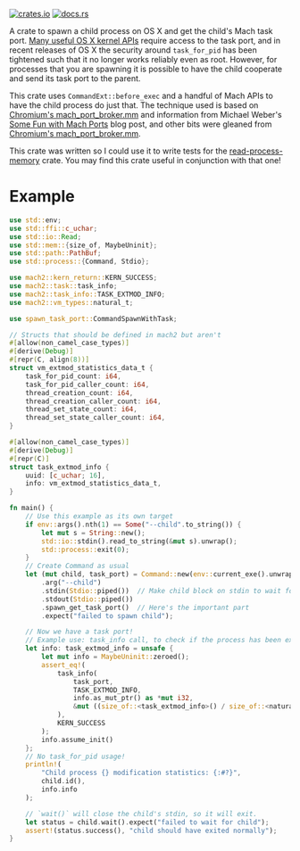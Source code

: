 [![crates.io](https://img.shields.io/crates/v/spawn-task-port.svg)](https://crates.io/crates/spawn-task-port)
[![docs.rs](https://docs.rs/spawn-task-port/badge.svg)](https://docs.rs/spawn-task-port)

A crate to spawn a child process on OS X and get the child's Mach task port.
[Many useful OS X kernel APIs](http://web.mit.edu/darwin/src/modules/xnu/osfmk/man/) require access to the task port, and in recent releases of OS X the security around `task_for_pid` has been tightened such that it no longer works reliably even as root.
However, for processes that you are spawning it is possible to have the child cooperate and send its task port to the parent.

This crate uses `CommandExt::before_exec` and a handful of Mach APIs to have the child process do just that.
The technique used is based on [Chromium's mach_port_broker.mm](https://chromium.googlesource.com/chromium/src.git/+/466f0cb8d47e7da69a06cb6dc9b60fe5511fc8d1/base/mac/mach_port_broker.mm) and information from Michael Weber's [Some Fun with Mach Ports](http://web.archive.org/web/20160703203506/https://www.foldr.org/~michaelw/log/computers/macosx/task-info-fun-with-mach) blog post, and other bits were gleaned from [Chromium's mach_port_broker.mm](https://chromium.googlesource.com/chromium/src.git/+/466f0cb8d47e7da69a06cb6dc9b60fe5511fc8d1/base/mac/mach_port_broker.mm).

This crate was written so I could use it to write tests for the [read-process-memory](https://github.com/luser/read-process-memory) crate. You may find this crate useful in conjunction with that one!

# Example
```rust
use std::env;
use std::ffi::c_uchar;
use std::io::Read;
use std::mem::{size_of, MaybeUninit};
use std::path::PathBuf;
use std::process::{Command, Stdio};

use mach2::kern_return::KERN_SUCCESS;
use mach2::task::task_info;
use mach2::task_info::TASK_EXTMOD_INFO;
use mach2::vm_types::natural_t;

use spawn_task_port::CommandSpawnWithTask;

// Structs that should be defined in mach2 but aren't
#[allow(non_camel_case_types)]
#[derive(Debug)]
#[repr(C, align(8))]
struct vm_extmod_statistics_data_t {
    task_for_pid_count: i64,
    task_for_pid_caller_count: i64,
    thread_creation_count: i64,
    thread_creation_caller_count: i64,
    thread_set_state_count: i64,
    thread_set_state_caller_count: i64,
}

#[allow(non_camel_case_types)]
#[derive(Debug)]
#[repr(C)]
struct task_extmod_info {
    uuid: [c_uchar; 16],
    info: vm_extmod_statistics_data_t,
}

fn main() {
    // Use this example as its own target
    if env::args().nth(1) == Some("--child".to_string()) {
        let mut s = String::new();
        std::io::stdin().read_to_string(&mut s).unwrap();
        std::process::exit(0);
    }
    // Create Command as usual
    let (mut child, task_port) = Command::new(env::current_exe().unwrap())
        .arg("--child")
        .stdin(Stdio::piped())  // Make child block on stdin to wait forever
        .stdout(Stdio::piped())
        .spawn_get_task_port()  // Here's the important part
        .expect("failed to spawn child");

    // Now we have a task port!
    // Example use: task_info call, to check if the process has been externally modified
    let info: task_extmod_info = unsafe {
        let mut info = MaybeUninit::zeroed();
        assert_eq!(
            task_info(
                task_port,
                TASK_EXTMOD_INFO,
                info.as_mut_ptr() as *mut i32,
                &mut ((size_of::<task_extmod_info>() / size_of::<natural_t>()) as u32),
            ),
            KERN_SUCCESS
        );
        info.assume_init()
    };
    // No task_for_pid usage!
    println!(
        "Child process {} modification statistics: {:#?}",
        child.id(),
        info.info
    );

    // `wait()` will close the child's stdin, so it will exit.
    let status = child.wait().expect("failed to wait for child");
    assert!(status.success(), "child should have exited normally");
}
```

